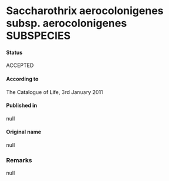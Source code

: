 # Saccharothrix aerocolonigenes subsp. aerocolonigenes SUBSPECIES

#### Status
ACCEPTED

#### According to
The Catalogue of Life, 3rd January 2011

#### Published in
null

#### Original name
null

### Remarks
null